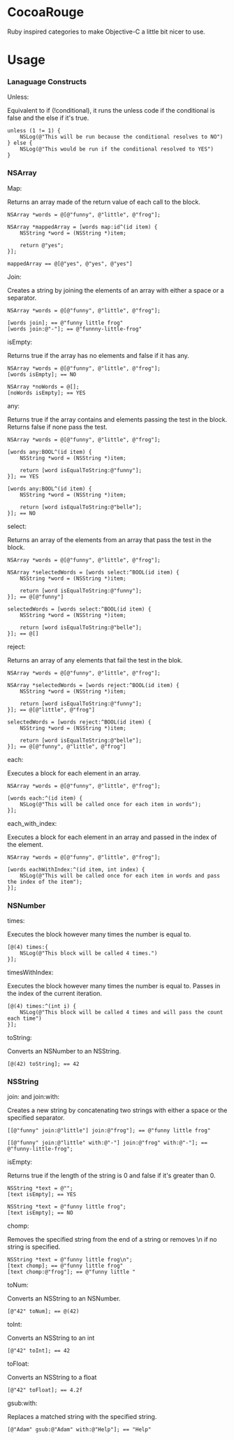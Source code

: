CocoaRouge
==========

Ruby inspired categories to make Objective-C a little bit nicer to use.

Usage
=====

### Lanaguage Constructs

Unless:

Equivalent to if (!conditional), it runs the unless code if the conditional is false and the else if it's true.

	unless (1 != 1) {
		NSLog(@"This will be run because the conditional resolves to NO")
	} else {
		NSLog(@"This would be run if the conditional resolved to YES")
	}

### NSArray

Map:

Returns an array made of the return value of each call to the block.

	NSArray *words = @[@"funny", @"little", @"frog"];
	
	NSArray *mappedArray = [words map:id^(id item) {
		NSString *word = (NSString *)item;
		
		return @"yes";
	}];
	
	mappedArray == @[@"yes", @"yes", @"yes"]

Join:

Creates a string by joining the elements of an array with either a space or a separator.

	NSArray *words = @[@"funny", @"little", @"frog"];
	
	[words join]; == @"funny little frog"
	[words join:@"-"]; == @"funnny-little-frog"
	
	
isEmpty:

Returns true if the array has no elements and false if it has any.

	NSArray *words = @[@"funny", @"little", @"frog"];
	[words isEmpty]; == NO
	
	NSArray *noWords = @[];	
	[noWords isEmpty]; == YES
	
any:

Returns true if the array contains and elements passing the test in the block. Returns false if none pass the test.
	
	NSArray *words = @[@"funny", @"little", @"frog"];
	
	[words any:BOOL^(id item) {
		NSString *word = (NSString *)item;
		
		return [word isEqualToString:@"funny"];
	}]; == YES
	
	[words any:BOOL^(id item) {
		NSString *word = (NSString *)item;
		
		return [word isEqualToString:@"belle"];
	}]; == NO
		
select:

Returns an array of the elements from an array that pass the test in the block.

	NSArray *words = @[@"funny", @"little", @"frog"];
	
	NSArray *selectedWords = [words select:^BOOL(id item) {
		NSString *word = (NSString *)item;
		
		return [word isEqualToString:@"funny"];
	}]; == @[@"funny"]
	
	selectedWords = [words select:^BOOL(id item) {
		NSString *word = (NSString *)item;
		
		return [word isEqualToString:@"belle"];
	}]; == @[]
	
reject:

Returns an array of any elements that fail the test in the blok.

	NSArray *words = @[@"funny", @"little", @"frog"];

	NSArray *selectedWords = [words reject:^BOOL(id item) {
		NSString *word = (NSString *)item;
		
		return [word isEqualToString:@"funny"];
	}]; == @[@"little", @"frog"]
	
	selectedWords = [words reject:^BOOL(id item) {
		NSString *word = (NSString *)item;
		
		return [word isEqualToString:@"belle"];
	}]; == @[@"funny", @"little", @"frog"]
	
each:

Executes a block for each element in an array.
	
	NSArray *words = @[@"funny", @"little", @"frog"];
	
	[words each:^(id item) {
		NSLog(@"This will be called once for each item in words");
	}];
	
each_with_index:

Executes a block for each element in an array and passed in the index of the element.
	
	NSArray *words = @[@"funny", @"little", @"frog"];
	
	[words eachWithIndex:^(id item, int index) {
		NSLog(@"This will be called once for each item in words and pass the index of the item");
	}];
	

### NSNumber

times:

Executes the block however many times the number is equal to.
	
	[@(4) times:{
		NSLog(@"This block will be called 4 times.")
	}];
	

timesWithIndex:

Executes the block however many times the number is equal to. Passes in the index of the current iteration.

	[@(4) times:^(int i) {
		NSLog(@"This block will be called 4 times and will pass the count each time")
	}];
	
toString:

Converts an NSNumber to an NSString.

	[@(42) toString]; == 42
	

### NSString

join: and join:with:

Creates a new string by concatenating two strings with either a space or the specified separator.
	
	[[@"funny" join:@"little"] join:@"frog"]; == @"funny little frog"
	
	[[@"funny" join:@"little" with:@"-"] join:@"frog" with:@"-"]; == @"funny-little-frog";
	
isEmpty:

Returns true if the length of the string is 0 and false if it's greater than 0.

	NSString *text = @"";	
	[text isEmpty]; == YES
	
	NSString *text = @"funny little frog";
	[text isEmpty]; == NO
	
chomp:

Removes the specified string from the end of a string or removes \n if no string is specified.

	NSString *text = @"funny little frog\n";
	[text chomp]; == @"funny little frog"	
	[text chomp:@"frog"]; == @"funny little "

toNum:

Converts an NSString to an NSNumber.

	[@"42" toNum]; == @(42)
	
toInt:

Converts an NSString to an int

	[@"42" toInt]; == 42
	
toFloat:

Converts an NSString to a float

	[@"42" toFloat]; == 4.2f
	
gsub:with:

Replaces a matched string with the specified string.

	[@"Adam" gsub:@"Adam" with:@"Help"]; == "Help"
	